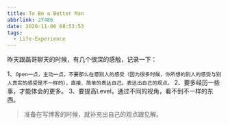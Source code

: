 ```yaml
---
title: To Be a Better Man
abbrlink: 27486
date: 2020-11-06 08:53:53
tags:
  - Life-Experience
---
```

 
 昨天跟磊哥聊天的时候，有几个很深的感触，记录一下：

 1、<code>Open一点，主动一点，不要那么在意别人的感受（因为很多时候，你所想的别人的感受与别人真实的感受是不一样的），直接、简单的表达自己。表达出自己的观点。</code>
 2、要多经历一些事，才能体会的更多。
 3、要提高Level，通过不同的视角，看不到不一样的东西。

 > 准备在写博客的时候，就补充出自己的观点跟见解。